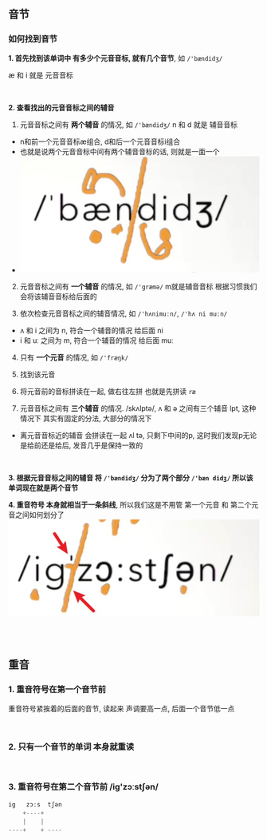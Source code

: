 ## 音节
### 如何找到音节
**1. 首先找到该单词中 有多少个元音音标, 就有几个音节**, 如 ``/'bændidʒ/``

æ 和 i 就是 元音音标

<br>

**2. 查看找出的元音音标之间的辅音**  
1. 元音音标之间有 **两个辅音** 的情况, 如 ``/'bændidʒ/`` n 和 d 就是 辅音音标
  - n和前一个元音音标æ组合, d和后一个元音音标i组合
  - 也就是说两个元音音标中间有两个辅音音标的话, 则就是一面一个
  - ![音节01](./imgs/音节01.jpg)

2. 元音音标之间有 **一个辅音** 的情况, 如 ``/'græmə/`` m就是辅音音标 根据习惯我们会将该辅音音标给后面的

3. 依次检查元音音标之间的辅音情况, 如 ``/'hʌnimuːn/``,  ``/'hʌ ni muːn/``
  - ʌ 和 i 之间为 n, 符合一个辅音的情况 给后面 ni
  - i 和 uː 之间为 m, 符合一个辅音的情况 给后面 muː

4. 只有 **一个元音** 的情况, 如 ``/'fræŋk/``
  1. 找到该元音
  2. 将元音前的音标拼读在一起, 做右往左拼 也就是先拼读 ``ræ``

5. 元音音标之间有 **三个辅音** 的情况. /skʌlptə/, ʌ 和 ə 之间有三个辅音 lpt, 这种情况下 其实有固定的分法, 大部分的情况下
  - 离元音音标近的辅音 会拼读在一起 ʌl tə, 只剩下中间的p, 这时我们发现p无论是给前还是给后, 发音几乎是保持一致的

<br>

**3. 根据元音音标之间的辅音 将 ``/'bændidʒ/`` 分为了两个部分 ``/'bæn didʒ/`` 所以该单词现在就是两个音节**

**4. 重音符号 本身就相当于一条斜线**, 所以我们这是不用管 第一个元音 和 第二个元音之间如何划分了  
![音节02](./imgs/音节02.jpg)


<br><br>

## 重音
### 1. 重音符号在第一个音节前
重音符号紧挨着的后面的音节, 读起来 声调要高一点, 后面一个音节低一点

<br>

### 2. 只有一个音节的单词 本身就重读 

<br>

### 3. 重音符号在第二个音节前 /ig'zɔːstʃən/
```s
ig   zɔːs  tʃən
    +----+
    |    |
----+    + ----
```
